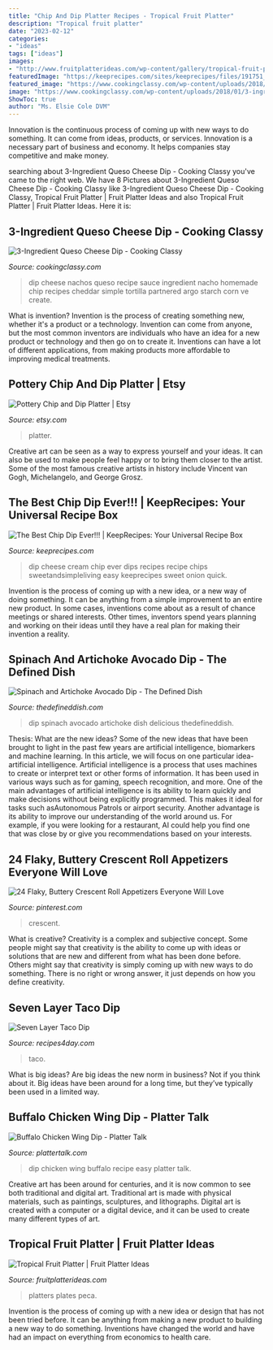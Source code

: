 ```yaml
---
title: "Chip And Dip Platter Recipes - Tropical Fruit Platter"
description: "Tropical fruit platter"
date: "2023-02-12"
categories:
- "ideas"
tags: ["ideas"]
images:
- "http://www.fruitplatterideas.com/wp-content/gallery/tropical-fruit-platter/centerpiecefruit.jpg"
featuredImage: "https://keeprecipes.com/sites/keeprecipes/files/191751_1422242345_0.jpg"
featured_image: "https://www.cookingclassy.com/wp-content/uploads/2018/01/3-ingredient-cheese-dip-3.jpg"
image: "https://www.cookingclassy.com/wp-content/uploads/2018/01/3-ingredient-cheese-dip-3.jpg"
ShowToc: true
author: "Ms. Elsie Cole DVM"
---
```



Innovation is the continuous process of coming up with new ways to do something. It can come from ideas, products, or services. Innovation is a necessary part of business and economy. It helps companies stay competitive and make money.

	

		
searching about 3-Ingredient Queso Cheese Dip - Cooking Classy you've came to the right web. We have 8 Pictures about 3-Ingredient Queso Cheese Dip - Cooking Classy like 3-Ingredient Queso Cheese Dip - Cooking Classy, Tropical Fruit Platter | Fruit Platter Ideas and also Tropical Fruit Platter | Fruit Platter Ideas. Here it is:
		
    
## 3-Ingredient Queso Cheese Dip - Cooking Classy

<img loading=lazy src="https://www.cookingclassy.com/wp-content/uploads/2018/01/3-ingredient-cheese-dip-3.jpg" onerror="this.onerror=null;this.src='https://tse2.mm.bing.net/th?id=OIP.845pnH9CQXkM9FJs_TfZUwHaLH&amp;pid=15.1';" alt="3-Ingredient Queso Cheese Dip - Cooking Classy">

_Source: cookingclassy.com_

>dip cheese nachos queso recipe sauce ingredient nacho homemade chip recipes cheddar simple tortilla partnered argo starch corn ve create. 

	

What is invention?
Invention is the process of creating something new, whether it's a product or a technology. Invention can come from anyone, but the most common inventors are individuals who have an idea for a new product or technology and then go on to create it. Inventions can have a lot of different applications, from making products more affordable to improving medical treatments.

    
## Pottery Chip And Dip Platter | Etsy

<img loading=lazy src="https://i.etsystatic.com/6117361/r/il/04ed96/315633868/il_1588xN.315633868.jpg" onerror="this.onerror=null;this.src='https://tse4.mm.bing.net/th?id=OIP.-DAO8qgm72mGBlZPBytuGQHaFI&amp;pid=15.1';" alt="Pottery Chip and Dip Platter | Etsy">

_Source: etsy.com_

>platter. 

	

Creative art can be seen as a way to express yourself and your ideas. It can also be used to make people feel happy or to bring them closer to the artist. Some of the most famous creative artists in history include Vincent van Gogh, Michelangelo, and George Grosz.

    
## The Best Chip Dip Ever!!! | KeepRecipes: Your Universal Recipe Box

<img loading=lazy src="https://keeprecipes.com/sites/keeprecipes/files/191751_1422242345_0.jpg" onerror="this.onerror=null;this.src='https://tse4.mm.bing.net/th?id=OIP.9r6eNMVCkB5DL7fGbHxltQHaHa&amp;pid=15.1';" alt="The Best Chip Dip Ever!!! | KeepRecipes: Your Universal Recipe Box">

_Source: keeprecipes.com_

>dip cheese cream chip ever dips recipes recipe chips sweetandsimpleliving easy keeprecipes sweet onion quick. 

	

Invention is the process of coming up with a new idea, or a new way of doing something. It can be anything from a simple improvement to an entire new product. In some cases, inventions come about as a result of chance meetings or shared interests. Other times, inventors spend years planning and working on their ideas until they have a real plan for making their invention a reality.

    
## Spinach And Artichoke Avocado Dip - The Defined Dish

<img loading=lazy src="http://www.thedefineddish.com/wp-content/uploads/2018/07/IMG_7379.jpg" onerror="this.onerror=null;this.src='https://tse2.mm.bing.net/th?id=OIP.EDBNa5VRVXX2tUkZX6VtXAHaLH&amp;pid=15.1';" alt="Spinach and Artichoke Avocado Dip - The Defined Dish">

_Source: thedefineddish.com_

>dip spinach avocado artichoke dish delicious thedefineddish. 

	

Thesis: What are the new ideas?
Some of the new ideas that have been brought to light in the past few years are artificial intelligence, biomarkers and machine learning. In this article, we will focus on one particular idea- artificial intelligence. Artificial intelligence is a process that uses machines to create or interpret text or other forms of information. It has been used in various ways such as for gaming, speech recognition, and more. 
One of the main advantages of artificial intelligence is its ability to learn quickly and make decisions without being explicitly programmed. This makes it ideal for tasks such asAutonomous Patrols or airport security. Another advantage is its ability to improve our understanding of the world around us. For example, if you were looking for a restaurant, AI could help you find one that was close by or give you recommendations based on your interests.

    
## 24 Flaky, Buttery Crescent Roll Appetizers Everyone Will Love

<img loading=lazy src="https://i.pinimg.com/736x/27/3c/50/273c5037d87ae5784451a4ba89a418da.jpg" onerror="this.onerror=null;this.src='https://tse3.mm.bing.net/th?id=OIP.T9rclhJwwNqD0BXsTYcX6wHaLH&amp;pid=15.1';" alt="24 Flaky, Buttery Crescent Roll Appetizers Everyone Will Love">

_Source: pinterest.com_

>crescent. 

	

What is creative?
Creativity is a complex and subjective concept. Some people might say that creativity is the ability to come up with ideas or solutions that are new and different from what has been done before. Others might say that creativity is simply coming up with new ways to do something. There is no right or wrong answer, it just depends on how you define creativity.

    
## Seven Layer Taco Dip

<img loading=lazy src="https://recipes4day.com/wp-content/uploads/2021/02/7-layer-tacos-dip-txt-768x1152.jpg" onerror="this.onerror=null;this.src='https://tse4.mm.bing.net/th?id=OIP.xzb_1ITDhJKrOcTDpIRgwgHaLH&amp;pid=15.1';" alt="Seven Layer Taco Dip">

_Source: recipes4day.com_

>taco. 

	

What is big ideas?
Are big ideas the new norm in business? Not if you think about it. Big ideas have been around for a long time, but they’ve typically been used in a limited way.

    
## Buffalo Chicken Wing Dip - Platter Talk

<img loading=lazy src="http://www.plattertalk.com/wp-content/uploads/2015/05/DSC_0209_edited-2-680x1027.jpg" onerror="this.onerror=null;this.src='https://tse2.mm.bing.net/th?id=OIP.OKQwVQvXkZm_1cudY7eTrgHaLL&amp;pid=15.1';" alt="Buffalo Chicken Wing Dip - Platter Talk">

_Source: plattertalk.com_

>dip chicken wing buffalo recipe easy platter talk. 

	

Creative art has been around for centuries, and it is now common to see both traditional and digital art. Traditional art is made with physical materials, such as paintings, sculptures, and lithographs. Digital art is created with a computer or a digital device, and it can be used to create many different types of art.

    
## Tropical Fruit Platter | Fruit Platter Ideas

<img loading=lazy src="http://www.fruitplatterideas.com/wp-content/gallery/tropical-fruit-platter/centerpiecefruit.jpg" onerror="this.onerror=null;this.src='https://tse2.mm.bing.net/th?id=OIP.mLYTTqH90ij5J20yESBuKQHaIg&amp;pid=15.1';" alt="Tropical Fruit Platter | Fruit Platter Ideas">

_Source: fruitplatterideas.com_

>platters plates peca. 

	

Invention is the process of coming up with a new idea or design that has not been tried before. It can be anything from making a new product to building a new way to do something. Inventions have changed the world and have had an impact on everything from economics to health care.

